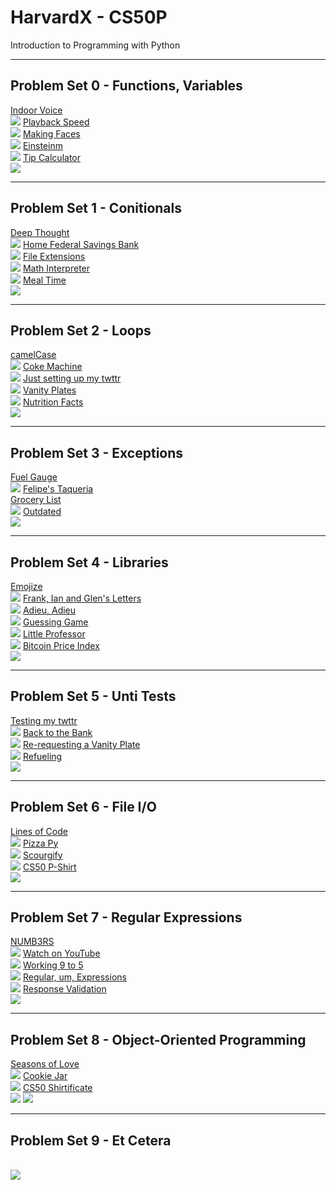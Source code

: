 # HarvardX - CS50P
Introduction to Programming with Python

---

## Problem Set 0 - Functions, Variables<br>
[Indoor Voice](/ProblemSet0/indoor.py)<br>
![](/ProblemSet0/indoor.png)
[Playback Speed](/ProblemSet0/playback.py)<br>
![](/ProblemSet0/playback.png)
[Making Faces](/ProblemSet0/faces.py)<br>
![](/ProblemSet0/faces.png)
[Einsteinm](/ProblemSet0/einstein.py)<br>
![](/ProblemSet0/einstein.png)
[Tip Calculator](/ProblemSet0/tip.py)<br>
![](/ProblemSet0/tip.png)

---

## Problem Set 1 - Conitionals<br>
[Deep Thought](/ProblemSet1/deep.py)<br>
![](/ProblemSet1/deep.png)
[Home Federal Savings Bank](/ProblemSet1/bank.py)<br>
![](/ProblemSet1/bank.png)
[File Extensions](/ProblemSet1/extensions.py)<br>
![](/ProblemSet1/extensions.png)
[Math Interpreter](/ProblemSet1/interpreter.py)<br>
![](/ProblemSet1/interpreter.png)
[Meal Time](/ProblemSet1/meal.py)<br>
![](/ProblemSet1/meal.png)

---

## Problem Set 2 - Loops<br>
[camelCase](/ProblemSet2/camel.py)<br>
![](/ProblemSet2/camel.png)
[Coke Machine](/ProblemSet2/coke.py)<br>
![](/ProblemSet2/coke.png)
[Just setting up my twttr](/ProblemSet2/twttr.py)<br>
![](/ProblemSet2/twttr.png)
[Vanity Plates](/ProblemSet2/plates.py)<br>
![](/ProblemSet2/plates.png)
[Nutrition Facts](/ProblemSet2/nutrition.py)<br>
![](/ProblemSet2/nutrition.png)

---

## Problem Set 3 - Exceptions<br>
[Fuel Gauge](/ProblemSet3/fuel.py)<br>
![](/ProblemSet3/fuel.png)
[Felipe's Taqueria](/ProblemSet3/taqueria.py)<br>
[Grocery List](/ProblemSet3/grocery.py)<br>
![](/ProblemSet3/grocery.png)
[Outdated](/ProblemSet3/outdated.py)<br>
![](/ProblemSet3/outdated.png)

---

## Problem Set 4 - Libraries<br>
[Emojize](/ProblemSet4/emojize.py)<br>
![](/ProblemSet4/emojize.png)
[Frank, Ian and Glen's Letters](/ProblemSet4/figlet.py)<br>
![](/ProblemSet4/figlet.png)
[Adieu, Adieu](/ProblemSet4/adieu.py)<br>
![](/ProblemSet4/adieu.png)
[Guessing Game](/ProblemSet4/game.py)<br>
![](/ProblemSet4/game.png)
[Little Professor](/ProblemSet4/professor.py)<br>
![](/ProblemSet4/professor.png)
[Bitcoin Price Index](/ProblemSet4/bitcoin.py)<br>
![](/ProblemSet4/bitcoin.png)

---

## Problem Set 5 - Unti Tests<br>
[Testing my twttr](/ProblemSet5/test_twttr.py)<br>
![](/ProblemSet5/test_twttr.png)
[Back to the Bank](/ProblemSet5/test_bank.py)<br>
![](/ProblemSet5/test_bank.png)
[Re-requesting a Vanity Plate](/ProblemSet5/test_plates.py)<br>
![](/ProblemSet5/test_plates.png)
[Refueling](/ProblemSet5/test_fuel.py)<br>
![](/ProblemSet5/test_fuel.png)

---

## Problem Set 6 - File I/O<br>
[Lines of Code](/ProblemSet6/lines.py)<br>
![](/ProblemSet6/lines.png)
[Pizza Py](/ProblemSet6/pizza.py)<br>
![](/ProblemSet6/pizza.png)
[Scourgify](/ProblemSet6/scourgify.py)<br>
![](/ProblemSet6/scourgify.png)
[CS50 P-Shirt](/ProblemSet6/scourgify.py)<br>
![](/ProblemSet6/scourgify.png)

---

## Problem Set 7 - Regular Expressions<br>
[NUMB3RS](/ProblemSet7/numb3rs.py)<br>
![](/ProblemSet7/numb3rs.png)
[Watch on YouTube](/ProblemSet7/watch.py)<br>
![](/ProblemSet7/watch.png)
[Working 9 to 5](/ProblemSet7/working.py)<br>
![](/ProblemSet7/working.png)
[Regular, um, Expressions](/ProblemSet7/um.py)<br>
![](/ProblemSet7/um.png)
[Response Validation](/ProblemSet7/resoonse.py)<br>
![](/ProblemSet7/response.png)

---

## Problem Set 8 - Object-Oriented Programming<br>
[Seasons of Love](/ProblemSet8/seasons.py)<br>
![](/ProblemSet8/seasons.png)
[Cookie Jar](/ProblemSet8/jar.py)<br>
![](/ProblemSet8/jar.png)
[CS50 Shirtificate](/ProblemSet8/shirtificate.py)<br>
![](/ProblemSet8/shirtificateoutput.png)
![](/ProblemSet8/shirtificateHW.png)

---

## Problem Set 9 - Et Cetera<br>
[](/ProblemSet9/.py)<br>
![](/ProblemSet9/.png)
